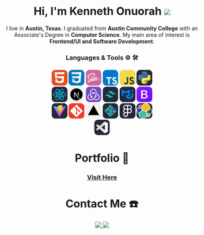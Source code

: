 <h1 align="center">Hi, I'm Kenneth Onuorah <img src="https://raw.githubusercontent.com/MartinHeinz/MartinHeinz/master/wave.gif" width="30px"></h1>
<div align="center">
  <p>I live in <strong>Austin, Texas</strong>. I graduated from <strong>Austin Community College</strong> with an Associate's Degree in <strong>Computer Science</strong>. My main area of interest is <strong>Frontend/UI and Software Development</strong>.</p>
</div>

<div align="center">
  <h3>
    <strong>
      Languages & Tools ⚙️ 🛠️
    </strong>
  </h3>
  <img src="https://github.com/tandpfun/skill-icons/blob/main/icons/HTML.svg" width="8%"/>
  <img src="https://github.com/tandpfun/skill-icons/blob/main/icons/CSS.svg" width="8%"/>
  <img src="https://github.com/tandpfun/skill-icons/blob/main/icons/Sass.svg" width="8%"/>
  <img src="https://github.com/tandpfun/skill-icons/blob/main/icons/TypeScript.svg" width="8%"/>
  <img src="https://github.com/tandpfun/skill-icons/blob/main/icons/JavaScript.svg" width="8%"/>
  <img src="https://github.com/tandpfun/skill-icons/blob/main/icons/Python-Dark.svg" width="8%"/>
  <br/>
  <img src="https://github.com/tandpfun/skill-icons/blob/main/icons/React-Dark.svg" width="8%"/>
  <img src="https://github.com/tandpfun/skill-icons/blob/main/icons/NextJS-Light.svg" width="8%"/>
  <img src="https://github.com/tandpfun/skill-icons/blob/main/icons/Redux.svg" width="8%"/>
  <img src="https://github.com/tandpfun/skill-icons/blob/main/icons/TailwindCSS-Dark.svg" width="8%"/>
  <img src="https://github.com/tandpfun/skill-icons/blob/main/icons/MaterialUI-Dark.svg" width="8%"/>
  <img src="https://github.com/tandpfun/skill-icons/blob/main/icons/Bootstrap.svg" width="8%"/>
  <br/>
  <img src="https://github.com/tandpfun/skill-icons/blob/main/icons/Vite-Dark.svg" width="8%"/>
  <img src="https://github.com/tandpfun/skill-icons/blob/main/icons/Git.svg" width="8%"/>
  <img src="https://github.com/tandpfun/skill-icons/blob/main/icons/Vercel-Light.svg" width="8%"/>
  <img src="https://github.com/tandpfun/skill-icons/blob/main/icons/Netlify-Dark.svg" width="8%"/>
  <img src="https://github.com/tandpfun/skill-icons/blob/main/icons/Figma-Dark.svg" width="8%"/>
  <img src="https://github.com/tandpfun/skill-icons/blob/main/icons/Elasticsearch-Dark.svg" width="8%"/>
  <br/>
  <img src="https://github.com/tandpfun/skill-icons/blob/main/icons/VSCode-Dark.svg" width="8%"/>
<!--   <img src="https://github.com/tandpfun/skill-icons/blob/main/icons/Discord.svg" width="8%"/> -->
</div>

<h1 align="center">Portfolio 💼</h1>
<h3 align="center">
  <a href="https://kennethonuorah.vercel.app">Visit Here</a>
</h3>

<h1 align="center">Contact Me ☎️</h1>

<p align="center">
  <a href="https://www.linkedin.com/in/kenneth-onuorah-64640419b/">
    <img src="https://img.shields.io/badge/-Kenneth%20Onuorah-blue?style=flat-square&logo=Linkedin&logoColor=white&link=https://www.linkedin.com/in/kenneth-onuorah-64640419b/"/>
  </a>
  <a href="mailto:kenneth4832@gmail.com">
    <img src="https://img.shields.io/badge/-kenneth4832@gmail.com-c14438?style=flat-square&logo=Gmail&logoColor=white&link=mailto:kenneth4832@gmail.com"/>
  </a>
</p>

<!--
**KennethOnuorah/KennethOnuorah** is a ✨ _special_ ✨ repository because its `README.md` (this file) appears on your GitHub profile.

Here are some ideas to get you started:

- 🔭 I’m currently working on ...
- 🌱 I’m currently learning ...
- 👯 I’m looking to collaborate on ...
- 🤔 I’m looking for help with ...
- 💬 Ask me about ...
- 📫 How to reach me: ...
- 😄 Pronouns: ...
- ⚡ Fun fact: ...
-->
